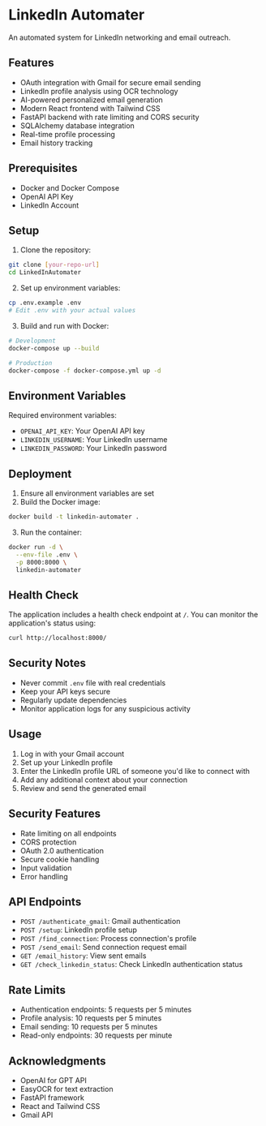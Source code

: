 # LinkedIn Automater

An automated system for LinkedIn networking and email outreach.

## Features

- OAuth integration with Gmail for secure email sending
- LinkedIn profile analysis using OCR technology
- AI-powered personalized email generation
- Modern React frontend with Tailwind CSS
- FastAPI backend with rate limiting and CORS security
- SQLAlchemy database integration
- Real-time profile processing
- Email history tracking

## Prerequisites

- Docker and Docker Compose
- OpenAI API Key
- LinkedIn Account

## Setup

1. Clone the repository:

```bash
git clone [your-repo-url]
cd LinkedInAutomater
```

2. Set up environment variables:

```bash
cp .env.example .env
# Edit .env with your actual values
```

3. Build and run with Docker:

```bash
# Development
docker-compose up --build

# Production
docker-compose -f docker-compose.yml up -d
```

## Environment Variables

Required environment variables:

- `OPENAI_API_KEY`: Your OpenAI API key
- `LINKEDIN_USERNAME`: Your LinkedIn username
- `LINKEDIN_PASSWORD`: Your LinkedIn password

## Deployment

1. Ensure all environment variables are set
2. Build the Docker image:

```bash
docker build -t linkedin-automater .
```

3. Run the container:

```bash
docker run -d \
  --env-file .env \
  -p 8000:8000 \
  linkedin-automater
```

## Health Check

The application includes a health check endpoint at `/`. You can monitor the application's status using:

```bash
curl http://localhost:8000/
```

## Security Notes

- Never commit `.env` file with real credentials
- Keep your API keys secure
- Regularly update dependencies
- Monitor application logs for any suspicious activity

## Usage

1. Log in with your Gmail account
2. Set up your LinkedIn profile
3. Enter the LinkedIn profile URL of someone you'd like to connect with
4. Add any additional context about your connection
5. Review and send the generated email

## Security Features

- Rate limiting on all endpoints
- CORS protection
- OAuth 2.0 authentication
- Secure cookie handling
- Input validation
- Error handling

## API Endpoints

- `POST /authenticate_gmail`: Gmail authentication
- `POST /setup`: LinkedIn profile setup
- `POST /find_connection`: Process connection's profile
- `POST /send_email`: Send connection request email
- `GET /email_history`: View sent emails
- `GET /check_linkedin_status`: Check LinkedIn authentication status

## Rate Limits

- Authentication endpoints: 5 requests per 5 minutes
- Profile analysis: 10 requests per 5 minutes
- Email sending: 10 requests per 5 minutes
- Read-only endpoints: 30 requests per minute

## Acknowledgments

- OpenAI for GPT API
- EasyOCR for text extraction
- FastAPI framework
- React and Tailwind CSS
- Gmail API
